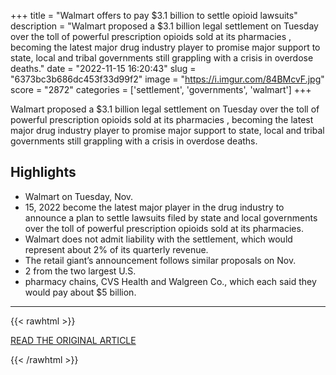 +++
title = "Walmart offers to pay $3.1 billion to settle opioid lawsuits"
description = "Walmart proposed a $3.1 billion legal settlement on Tuesday over the toll of powerful prescription opioids sold at its pharmacies , becoming the latest major drug industry player to promise major support to state, local and tribal governments still grappling with a crisis in overdose deaths."
date = "2022-11-15 16:20:43"
slug = "6373bc3b686dc453f33d99f2"
image = "https://i.imgur.com/84BMcvF.jpg"
score = "2872"
categories = ['settlement', 'governments', 'walmart']
+++

Walmart proposed a $3.1 billion legal settlement on Tuesday over the toll of powerful prescription opioids sold at its pharmacies , becoming the latest major drug industry player to promise major support to state, local and tribal governments still grappling with a crisis in overdose deaths.

## Highlights

- Walmart on Tuesday, Nov.
- 15, 2022 become the latest major player in the drug industry to announce a plan to settle lawsuits filed by state and local governments over the toll of powerful prescription opioids sold at its pharmacies.
- Walmart does not admit liability with the settlement, which would represent about 2% of its quarterly revenue.
- The retail giant’s announcement follows similar proposals on Nov.
- 2 from the two largest U.S.
- pharmacy chains, CVS Health and Walgreen Co., which each said they would pay about $5 billion.

---

{{< rawhtml >}}
  <p class="article-category">
    <a target="_blank" href="https://apnews.com/article/walmart-opioid-lawsuit-settlement-e49116084650b884756427cdc19c7352?utm_source=homepage&amp;utm_medium=TopNews&amp;utm_campaign=position_04">READ THE ORIGINAL ARTICLE</a>
  </p>
{{< /rawhtml >}}

